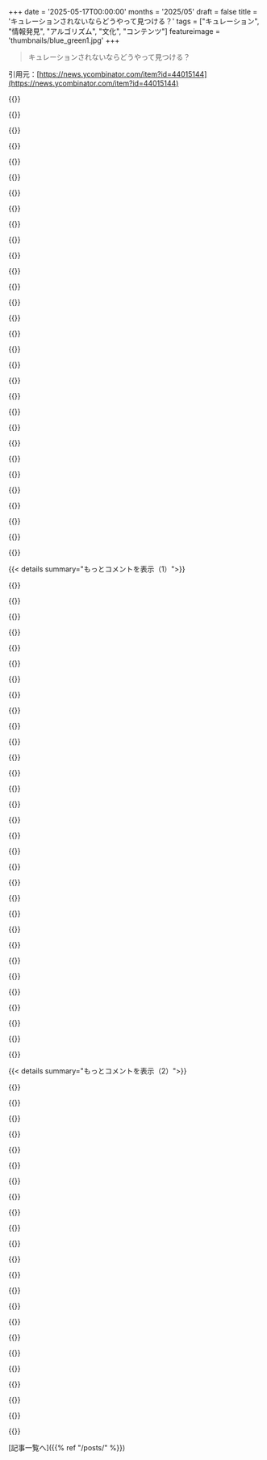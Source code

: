 +++
date = '2025-05-17T00:00:00'
months = '2025/05'
draft = false
title = 'キュレーションされないならどうやって見つける？'
tags = ["キュレーション", "情報発見", "アルゴリズム", "文化", "コンテンツ"]
featureimage = 'thumbnails/blue_green1.jpg'
+++

> キュレーションされないならどうやって見つける？

引用元：[https://news.ycombinator.com/item?id=44015144](https://news.ycombinator.com/item?id=44015144)




{{<matomeQuote body="これ、ずっと言ってることなんだよね！90年代にティーンだった頃、新しい音楽はラジオで仕入れてた。音楽ディレクターが毎週40曲くらい選んで、みんなそれを聞いてたんだ。今でもキュレーション目的でラジオ聞くの好きなんだよね。お気に入りのラジオ局（ってか、お気に入りの音楽ディレクターがいる局）のサイトをスクレイピングして、Spotifyのプレイリストに追加するプログラムまで書いたくらい。<br>今どきのティーンに会うと、まず「一番使うアプリ何？」って聞くんだけど、次は必ず「どうやって新しい音楽見つけてるの？」って聞くんだ。<br>大抵の答えは「うーん、知らない、何となく見つける感じ？」みたいな。YouTubeやSpotifyでインフルエンサーのプレイリストをフォローしてるって子もいるんだけど、これが新しい音楽ディレクターってことなのかな？それか、ただSpotifyのプレイリストから見つけるだけ。<br>でも、足りないのは「共有文化体験」なんだよね。90年代は学校のみんなが、地元の局で流れるその40曲を知ってた。他の曲も知ってたかもだけど、トップソングは避けられなかった。今はそうじゃない。これは映像作品でも同じ問題。新しい映画は映画館でしか見れなかったから、みんな話題の映画を知ってた。テレビ番組も4大ネットワークしかなかったから、トップ番組はみんな見てた。<br>今の子供たちは、僕が経験したような共有文化体験を持ってないんだ。" userName="jedberg" createdAt="2025/05/17 20:25:35" color="#45d325">}}




{{<matomeQuote body="＞ でも、足りないのは「共有文化体験」なんだよね<br>これ、映画とかTVのストリーミングプラットフォームがめっちゃ増えたことに対する僕の問題点なんだよね。間違いなく前より多くて質の高いコンテンツがあるのに、見る気が全然起きないんだ。前は友達とか同僚と話すのを楽しみにして見てたのに、今、何かについて話そうとしても、「あれ見た？」「いや、これ見た？」「見てない。」って感じで、結局諦めて別の話になるんだよ。<br>これって、音楽聞いたり、何か見たりする体験の一番好きな部分って、実は他の人と共有することだったんだって気づかされたんだ。それが無いと、その体験に感情的にのめり込めないんだよね。" userName="curun1r" createdAt="2025/05/17 21:33:52" color="#38d3d3">}}




{{<matomeQuote body="僕、同意できないかも。<br>ソーシャルメディアって、その拡散力のおかげで、世界的にトピックとか体験が同期してる気がするんだ。<br>30年前と比べて、今のインドや中国の子供は、西側の子供と文化的にずっと多くのものを共有してるんじゃないかな。<br>ニュースを例にとってみて。先週は関税の話だったじゃん。世界中が同じこと話してたんだよ。<br>むしろ、僕たちはますます同じ「世界共通の現実」を生きてる感じがするんだ。毎週のように新しいヘッドラインに移りながら。" userName="baxtr" createdAt="2025/05/17 21:56:49" color="#785bff">}}




{{<matomeQuote body="そういう共有文化体験って、リリース時期の周りには間違いなくまだあるよ。「The Last of Us」とか、今めっちゃ話題じゃん。" userName="iknowstuff" createdAt="2025/05/17 21:55:07" color="">}}




{{<matomeQuote body="”今の子供たちは、僕が経験したような共有文化体験を持ってないんだ”<br>いや、持ってるよ、ただそのためのアルゴリズムが違うだけ。僕、「italian brainrot meme」っていうのを見つけたんだけど、それが子供たちの間で超人気だったのに驚いた。数千万回も再生されてるみたい。<br>どうやらトレンドがよりパーソナル化されてて、大人が好きな人気の曲と若い世代が好きな人気の曲は違うみたいだね。<br>それは、それぞれの「泡（バブル）」の中に違うトレンドが存在してるみたいな感じだよ。" userName="tonyhart7" createdAt="2025/05/18 01:58:02" color="">}}




{{<matomeQuote body="これには強く反対だな。一見、君の言うことは本当みたいに感じるけど、今は何千万人ものファンがいるのに、同じ国にいても君が決して知らないような mega popular な人がたくさんいるんだ。何千万ものファンを抱えてて、アリーナをソールドアウトさせて多国籍ツアーをやってるのに、全然知らないってことがあり得る。<br>でも、Britney Spearsは、たとえ彼女のターゲット層じゃなかったとしても、誰もが知ってたんだ。今のこういうグローバルな名声を得るには、ハイパーパーソナル化されたオンライン体験にどれだけ入り込んでるかのせいで、もっと多くの努力が必要なんだよ。前は最新のビッグな映画とかショーの話をすれば、みんな知ってたんだけど、今は大抵、その映画とかショーがそもそも出たこと、存在することの説明から始めなきゃいけなくなった。" userName="nonchalantsui" createdAt="2025/05/18 00:41:58" color="#785bff">}}




{{<matomeQuote body="君、自分で自分に反対してるみたいだよ。<br>一人ひとりに合わせた tailored algorithm ってのは、意図的に「共有文化体験」がない状態を作り出すように設計されてるんだよ。<br>共有文化体験ってのは、たとえそれが好きじゃなくても、あるいは関わってなくても、周りの人がみんな知っていて、それについて仲間と話せる人たちがいるってことなんだ。<br>Tailored algorithms は、常に最高の楽しさとエンゲージメントを提供しようとするけど、それはソフトウェアとのエンゲージメントであって、仲間とのエンゲージメントじゃないんだ。" userName="DavidPiper" createdAt="2025/05/18 02:25:15" color="#785bff">}}




{{<matomeQuote body="”共有文化体験ってのは、たとえそれが好きじゃなくても、あるいは関わってなくても”<br>君、自分で自分に反対してるじゃん。アメリカの子供たちが中東やアジアの子供たちと共感できるなら、これが共有文化体験じゃないっていうなら、もう何が共有文化体験なのか分からないよ<br>だって、元の投稿（2968）は、彼の地元の人たちが知ってた曲について言及してただけで、アメリカ中のどの地元でも同じ経験だったって言ってるわけじゃないんだから。" userName="tonyhart7" createdAt="2025/05/18 03:26:18" color="">}}




{{<matomeQuote body="っていうか… Taylor Swiftとか、文字通り史上最大のミュージシャンじゃん…今まさに…。<br>めちゃくちゃ巨大なメインストリーム文化はまだ存在するんだよ。ファットテイル（ニッチだけど巨大な層）においては、前よりさらに巨大になってる。<br>ただ、ミッドテイル（中間層）にも驚くほどの深さがあるようになったんだ。<br>映画の問題は、Hollywoodが自滅して、それに技術が手を貸したからだよ。映画とかTVって、まあ、ほとんどが今は面白くないんだ。<br>音楽、ファッション、ビジュアル文化はまだ生きてて元気だよ。" userName="CityOfThrowaway" createdAt="2025/05/18 06:03:27" color="#785bff">}}




{{<matomeQuote body="混乱してるんだけど。SpotifyとかNetflixって、他のユーザーの人気とか、お気に入りの音楽スタイルとの「近さ」とか、幅広い要素を含む推薦エンジンを持ってるよね。多分これって何らかのAI/MLモデルだと思うんだけどさ。要するに、こういう自動化されたエンジンが、1990年代のラジオ局の音楽ディレクターに取って代わったってことじゃないの？" userName="throwaway2037" createdAt="2025/05/18 04:29:24" color="">}}




{{<matomeQuote body="論理的な点はわかるけど、前提に反対かな。＞アメリカの子が中東やアジアの子と共感できるのが共有された文化体験じゃないなら、何なの？って話。これって、個人的にはパラソーシャルな繋がりが共有文化体験の代わりになってるだけみたいに聞こえる。自分はそういう繋がりから遠いからよくわかんないんだけどね。" userName="DavidPiper" createdAt="2025/05/18 04:48:01" color="">}}




{{<matomeQuote body="俺たちが子供の頃はさ、ラジオでかからない曲知ってるだけで”音楽詳しい”って言われたんだ。全然違ったよね！インターネットのおかげで音楽選びがすごくパーソナルになったのは良いことだと思う。今はマジでいろんな音楽聴けるし。TikTokで特定の”vibes”をキュレーションしてSpotifyプレイリスト公開してるクリエイター見つけるのが当たり前になってる感じかな。" userName="withzombies" createdAt="2025/05/17 20:41:23" color="">}}




{{<matomeQuote body="俺はオンラインの議論に参加することで、その部分を補ってるかな。でも、それで別の問題が――Netflixが一気見できるやつ全部出すと、全部見る時間ないと見る気になれないんだ。みんなより見てないと議論に参加したくないからね。結局、毎週1話ずつ公開されるドラマの方が、一気見できるやつよりずっと見る回数が多いんだよね。" userName="jedberg" createdAt="2025/05/17 21:55:29" color="">}}




{{<matomeQuote body="＞今の子供たちには俺たちが持ってたみたいな共有文化体験がないね。<br>あはは、今日子供を友達の家に送る途中にまさに同じこと言ったよ。昔は避けられない共通文化があったけど、チャンネル増やネットで選択肢が増えて個人化が進んだ。テレビの安さや視聴スタイルの変化も影響。今の子は多様なもの見てるけど、昔より質は低い気がする。キュレーションがあった時代は良いものが上にきたけど、今は自分で探し出す必要があって低品質なものが多いね。まあ、俺は年寄りだけどさ。" userName="lordnacho" createdAt="2025/05/18 12:25:02" color="#785bff">}}




{{<matomeQuote body="今の子供たちも俺たちが子供の頃と同じような共有文化体験を持ってると思うよ。ただ俺たちがその体験から離れてるだけでさ。俺たちの親が俺たちが子供の頃そうだったみたいにね。もしかしたら恥ずかしかったり、かっこ悪いと思われたくなかったりして、どうやって見つけてるか説明できない（あるいはしたくない）のかもしれないけど、友達と遊んでる時、似た興味について話したり、共通の何かを知ってるって気づいたり、まだ友達が知らないこと教えたり、友達から学んだりしてる時、そこにマジックが起こるんだよ。" userName="crm9125" createdAt="2025/05/17 23:19:40" color="">}}




{{<matomeQuote body="バラエティ豊かになったのは間違いない、それはマジで良いと思ってる。ただ、キュレーションと共有文化がなくなっちゃったのが寂しいな。自分と同じ音楽とかテレビ知ってる人にリアルで会うのが難しくなったよね。" userName="jedberg" createdAt="2025/05/17 20:57:30" color="">}}




{{<matomeQuote body="”「個人的にはパラソーシャルな繋がりが共有文化体験の代わりになってるみたいに聞こえる」”違う違う違う、わかってないな、これが新しい普通なんだよ。地元コミュニティで会って交流する方法はもうずっと昔に終わったんだ。これが新しいやり方なんだよ。単に君が昔を懐かしんでるだけさ。" userName="tonyhart7" createdAt="2025/05/18 07:48:42" color="">}}




{{<matomeQuote body="新しい普通になってきてるってのは同意だけど、それが良いとは思わないし、昔の普通も残ってる。SNSのクソ化を言うけど、リアルな社会や文化も同じプラットフォームでクソ化してるのは無視されがちだね。どんな製品も若いうちから使うのは、それがない生活を忘れさせるため。追記：今の普通が良い文化もあるけど、クソ化より『平均への回帰』が合うかもね。" userName="DavidPiper" createdAt="2025/05/18 08:15:12" color="#785bff">}}




{{<matomeQuote body="見出しだけじゃなくて文化もまだ共有されてるよ。昔はテレビのチャンネル少なかったけど、今は配信サービスがいくつかに置き換わっただけ。みんなでMarvel Cinematic Universeとか800lb sisters、Taylor Swiftを共有してるじゃん。" userName="smackeyacky" createdAt="2025/05/17 22:29:49" color="#ff33a1">}}




{{<matomeQuote body="友達や彼女とは別にオンラインで映画見てるよ、30歳だけど。もともと映画館行くの好きじゃなかったし、今は体が不自由だからさらに無理。それに友達みんな海外にいるんだよね…。" userName="johnisgood" createdAt="2025/05/18 07:13:11" color="">}}




{{<matomeQuote body="聖書を読んでる人たちの話ね。100年前はKing James Versionをみんなで使ってた。言葉は古いけど、同じ聖書だったから共有体験になってて価値があったんだ。今は色んな翻訳があるから分かりやすいけど、あの共有体験は失われたものもあるんだよね。" userName="chrismorgan" createdAt="2025/05/18 08:50:52" color="#38d3d3">}}




{{<matomeQuote body="最近AIで個人向けコンテンツの話多いけど、それって共有体験を通じた人との繋がりを見落としてない？コンテンツには楽しむのと、人と繋がる機能があって、繋がりは共有がないと無理なんだよね。Roguelikesみたいにプレイはユニークでも全体を知ってれば話せる。Hadesの大量セリフもそう。共有体験がないと会話続かないってことは、繋がりが主要機能かも。作る過程に価値があるってのもあるかもね。" userName="sunrunner" createdAt="2025/05/18 13:36:09" color="#785bff">}}




{{<matomeQuote body="それって昔のゲームだっけ？Oblivionみたいに最近リマスターされた？" userName="cpburns2009" createdAt="2025/05/17 23:26:44" color="">}}




{{<matomeQuote body="自分たちの親も、俺らのコンテンツは親世代のより劣ってるって思ってたんじゃない？個人的には同意だけど、新しいコンテンツを理解できてないだけかも。あと、個人的には今の普通のコンテンツは昔の普通なのよりずっと良いと思う。ピークは変わらないか、生存者バイアスで高く見えてるだけかもしれないけど、平均は上がってる。要するに、昔もクソなのいっぱいあったけど忘れちゃっただけだよ。" userName="darkerside" createdAt="2025/05/18 16:12:05" color="#45d325">}}




{{<matomeQuote body="今の時代は、自分が交流したい人たちが何見てるかを見なきゃいけないんだよね。<br>でも、自分向けにキュレーションされてるから、見るものの”standard”は高くなってる。<br>だから、その分イマイチな番組に出くわすことも増えちゃう。<br>これどうしたらいいのか分かんないな。" userName="anon-3988" createdAt="2025/05/18 13:40:36" color="#ff33a1">}}




{{<matomeQuote body="昔の”共有文化体験”が主に配給チャンネルが少なくてアクセスできなかったことによる希少性だった、っていう今の時代の捉え方が好きだな" userName="ta12653421" createdAt="2025/05/17 20:38:22" color="">}}




{{<matomeQuote body="みんな同じこと話してるってのはエコーチェンバーだね。多くのサイトはエンゲージメント目的でそうなる。Blueskyだとよく「みんなYについて話してる」って感じだけど、Mastodonの時系列だと他にも色んなこと話してる人がいるのがわかる。今多くのSNSがある現実で一番壊れてると思うのは、すごく一体感あって共有されてる感じなのに、実は全然そうじゃないってこと。パートナーと「my internet」って言い方するようになった。「スキャンダルZについて君のインターネットは話してる？」みたいに。相手が全然知らないことにびっくりすること多いんだよね。" userName="schneems" createdAt="2025/05/18 02:00:37" color="#45d325">}}




{{<matomeQuote body="若い頃は音楽を見つけるのに何人か友達や、特定のジャンル専門のキュレーションサイトやフォーラムがあった。そこには音楽に本当に情熱を持ってる人が集まってて、好きな人や信頼できる人の判断に影響されてたんだよね。アルゴリズムじゃそんなのは全然ない。Spotifyも良い曲勧めてくれるけど、前よりずっと孤独だよ。音楽は昔、他の人と繋がらせてくれたのに、今は自分とSpotifyだけ。" userName="romankolpak" createdAt="2025/05/17 19:33:38" color="#ff33a1">}}




{{<matomeQuote body="大学時代はほぼ「’my crowd’」が聴いてたものを聴いてたね。時間かけて色んな方向に広がったけど、音楽フェスとか友達経由の自然な発見だった。最近は「発見」ってことにはあんまり関心持ってないかな。" userName="ghaff" createdAt="2025/05/17 20:19:23" color="">}}




{{<matomeQuote body="Mixcloudはこれで俺にとってすごく良かったよ。たくさんの人が自分のミックスやラジオ番組を投稿してるから、いつも何か新しいものが探せる。ちょっと好きな感じのを探すと、それをミックスで使ってる人に出会えて、少なくとも好みの一部は同じだって分かるんだ。そうしてるうちに、信頼できるミックステープメーカーとかDJ’sとかラジオ番組ホストのリストができる。世界のラジオ番組みたいでクールだよ。" userName="namenumber" createdAt="2025/05/17 20:15:52" color="#ff5733">}}




{{< details summary="もっとコメントを表示（1）">}}

{{<matomeQuote body="ここで話されてることで2つ混同されてることがある気がするな。1. 今作られてる「文化」の量が25年前より桁違いに多いってこと。そりゃ全部のドラマやmovies”tは見れないよね。多すぎるし、多すぎる。2. アルゴリズムはこの問題を解決するために開発されたけど、問題にうまく合ってないってこと。" userName="paleotrope" createdAt="2025/05/17 17:40:41" color="">}}




{{<matomeQuote body="音楽に関しては、文化創造量が増えたとは思えないな。数十年前はたくさんのインディーバンドがいたし、海外に行けば現地の音楽を聴いてた。今はみんな同じような”globbish junk”を聴いてる気がする。音楽制作はもっと均質化して創造性が減ってて、地理的な多様性も減ったんじゃないかな。少なくともバンドは死んだと思う。全体的に、25年前より創造レベルが高いとは思えない。アルゴリズムもたまに良いけど、友達の推薦には勝てないね。好きな人がキュレーターだと、もっと頑張って聴こうとするから。" userName="idoubtit" createdAt="2025/05/18 07:49:40" color="#ff5733">}}




{{<matomeQuote body="ごめん、でもどういう基準で音楽バンドが「’dead’」って言ってるの？俺はたくさんのバンドをフォローしてて、新しい音楽をリリースしたり、アメリカやヨーロッパをツアーしたりしてるのを知ってるから聞いてるんだけど。音楽フェスもたくさんあるしね。" userName="gargron" createdAt="2025/05/18 11:58:49" color="">}}




{{<matomeQuote body="俺は違う点のリストを作るよ。1. 今日の「新しいもの」は当時の「新しいもの」には全く及ばない。Breaking Badは今見ても当時と同じくらい良いけど、Netflix作品は何シーズンかで打ち切り。昔のStar Trek TNGからBreaking Badへのような大きな質の飛躍はもうないのかな？2. 今のZeitgeistについての議論がない。全てがごちゃ混ぜで何も完結しない。消費者はベータテスターで、まともなフィードバック手段もない。大手スタジオはソーシャルメディア以前に作られた「ユニバース」を搾取するのに忙しい。3. アルゴリズムはこれらの問題の創造の一部であって、解決策じゃない。大手テック企業はこれを受け入れたくないけどね。創造的な仕事はリスキーで、ビジネスは迅速かつ効率的に規模を拡大する必要があるから。" userName="whilenot-dev" createdAt="2025/05/17 20:42:23" color="#38d3d3">}}




{{<matomeQuote body="The Rehearsal（今だからこそ作れる）、Resevoir Dogs、Shogun、Fleabag、The Bear、Severance、For All Mankind、Peaky Blinders…みたいな、画期的で素晴らしい番組がたくさんあるよ。良いTV番組は本当にたくさんあるんだ。もしこれらのどれも知らないとしたら、それはアルゴリズムのせいか、あるいはyou’re15年前のバブルに閉じこもってるかのどっちかだろうね。どちらにしても、それはアルゴリズムが失敗したせいだと思う。" userName="superultra" createdAt="2025/05/18 03:06:37" color="#785bff">}}




{{<matomeQuote body="俺の言いたかったことがうまく伝わらなかったみたいだね…コメディはすごくシリアスになって、00年代の質の低下（Chuck Lorreのせい！）の後に必要な飛躍を遂げたと思う。他のジャンルの脚本家たちは、成功したHBOやAMCの作品から学んで、TV番組がただの固定された世界と動くパートだけじゃないってこと、そして各エピソードがその舞台となる世界で語られる一つの短い物語以上になり得るってことを知った。それが昔の番組を今古く感じさせる大きな飛躍なんだ。推薦ありがとう、The Rehearsal、Shogun、Reservation Dogsは知らなかった（”Resevoir Dogs”じゃなくて？）。俺たちの好みは違うかもしれないけど、For All Mankindはシーズン2以降、90年代の定型に戻った気がするな。" userName="whilenot-dev" createdAt="2025/05/18 06:11:26" color="">}}




{{<matomeQuote body="＞今の「新しい」は昔の「新しい」に敵わないかも。 Breaking Bad は最初から最後まで最高だったけど、あの時代にもイマイチな番組は多かった。すぐ打ち切りになる番組も多いし、 Grey’s Anatomy みたいに惰性で見てる人がいるから続く番組もあるよね。" userName="ghaff" createdAt="2025/05/17 23:48:44" color="">}}




{{<matomeQuote body="Re: 2, それも絶対あるよ。今の文化って、いつの時代かわからない「タイムレス」な感じがあるんだよね。テレビでも映画でも音楽でも本でも、今日のものなのか10年前のものなのか、区別がつかないことがよくある。しかも今はそれがものすごく多いし。" userName="paleotrope" createdAt="2025/05/18 00:02:49" color="">}}




{{<matomeQuote body=" TNG と BB をだいたい同じ時期に初めて見たんだけど、そんなに大きな飛躍があったとは同意できないな。（品質は撮影技術だけじゃないし、この2つの番組はそもそも違いすぎるしね。）それに、特に重要な点（脚本、演技）では、テレビ番組で可能なことのほぼ頂点に達したんじゃないかな。" userName="BlueTemplar" createdAt="2025/05/18 01:02:57" color="">}}




{{<matomeQuote body="撮影技術じゃなくて、物語の構成と時間の経過でどう積み上がるかって話だよ。それが本当の進化。 The X-Files とか Twin Peaks はまとまってたけど、それはミステリーボックス系だから。たぶん、この「まとまり」がテレビ制作に入り込んで、ミステリーボックス系でその良さが分かりやすくなったのかもね？" userName="whilenot-dev" createdAt="2025/05/18 08:13:38" color="">}}




{{<matomeQuote body=" Deep Space 9 ね。 Star Trek シリーズで、 TNG の後半あたりから始まったやつ。あれは実際に数話だけじゃなく、ちゃんと連続した物語（overarching narrative）があったよ。まあ、一話完結のエピソードもまだあったけどね。" userName="Ekaros" createdAt="2025/05/18 09:04:11" color="">}}




{{<matomeQuote body="1つ目の点だけど、今の適当な番組と史上最高の番組を比べるのはフェアじゃないと思うな。古い高評価作品を見る方が良い体験なのは確かだけど、それは史上最高の作品の中から選べるからってのが大きな理由だよ。" userName="zyx_db" createdAt="2025/05/18 03:08:09" color="">}}




{{<matomeQuote body="アルゴリズムがイマイチなのは、あれが主にユーザーのためじゃなくてコンテンツ提供者の利益のために開発されてるからだよ。" userName="pimlottc" createdAt="2025/05/17 18:25:47" color="#ff5c5c">}}




{{<matomeQuote body="ああ、それは絶対そうだね。だって例えば HBO Max が自分のコンテンツを見てもらおうとしてるのと、他のストリーマーの間には、明らかに利益相反があるのが分かるでしょ。" userName="paleotrope" createdAt="2025/05/17 22:12:32" color="#45d325">}}




{{<matomeQuote body="一体全体、なんで昔の状態がユーザーのためだったなんて思うわけ？" userName="Nasrudith" createdAt="2025/05/18 21:41:47" color="#785bff">}}




{{<matomeQuote body="記事の最初の３（か２．５）段落でBjorkには公式ウェブサイトが必要だって主張してたけど、あれ、プロの批評家がもっと必要だって記事の本筋からちょっとズレてた気がするな。ソーシャルメディアが彼らから資金や地位を奪っちゃったって話だったのに。<br>個人的にはあの主張にはどっちつかずかな。Webやソーシャルメディアができる前の時代を知ってるくらいには年取ってるけど、若い頃の好みは今よりずっと主流寄りだったから、Webなしでニッチなコンテンツを探す必要はなかったんだよね。今はポピュラーカルチャーはそんな好きじゃないけど、かと言ってプロの批評家の好みとも合わないみたい。じゃあどうやって見つけるかって？　俺の「やり方」はすごく行き当たりばったり。面白そうに聞こえるのを色々試してみて、実際面白くなかったら速攻でやめる。Streaming media sitesはこういう手当たり次第なやり方に向いてるね。公共図書館に行って、棚を見て、好きそうな本を何冊かテキトーに借りてくることもあるよ。大半はダメだけど、思わぬ掘り出し物に出会えることも結構あって、そうでなきゃ絶対読まなかった本とかね。（ちなみに、図書館はhttps://www.kanopy.com/みたいなサイトへのアクセスも提供してる）<br>文化の最新情報を追いかける必要は感じてないんだ。俺が見つける本や映画、TVショーは最近のものかもしれないし、かなり古いやつかもしれない。過去にも良いものはいっぱいあって、何らかの理由で今まで出会わなかっただけなんだ。プロの批評家をフォローしてると、新しいコンテンツのことしか知れないだろうしね。批評家が昔の作品について話さなかったわけじゃないけど、古いコンテンツに関する古い批評を見つけるのは、その古いコンテンツ自体を見つけるのと同じくらい難しいんだ。２０年前のニッチな作品のレビューをどうやって、ランダムに探す以外に見つけられる？<br>【編集】子供の頃を思い返せば、公共図書館はその頃も俺にとってすごく重要だったな。Frank Herbert’s DuneとかPlato’s Apologyみたいな影響を受けた作品も、棚をぶらぶら見てるうちに見つけたのを覚えてるよ。" userName="lapcat" createdAt="2025/05/17 17:46:33" color="#45d325">}}




{{<matomeQuote body="でも、俺の若い頃の好みは今の好みよりずっと主流寄りだったんだ。だから、ウェブなしでニッチなコンテンツを探す必要は全くなかったんだよ。<br>俺は１０代の頃（９０年代）はすごく非主流派音楽にハマってたんだけど、雑誌とか（ほとんどアクセスできなかった）ウェブはあんまり役に立たなかったな。主流から外れてても、雑誌の多くは大きなAlternativeな連中が中心で、ほとんど音楽会社の情報で成り立ってたんだ。<br>音楽を発見する一番の方法は、小さなAlternativeな音楽ショップに行くことだったね。そこで何時間も入り浸って、店員さんが許すだけたくさんのレコードを聴いてた。彼らも音楽マニアで、売ってるほとんど全てのニッチなレコードを知ってたから、よく面白いレコードを教えてくれたよ。<br>俺の仲間にとっては、あんまり変わってないと思うな。当時はtop-40とかMTV、TMFが提供するものを聴いてて、今はレコード会社がプッシュしてるものとかAstroturfingされたのを聴いてる。（これは蔑んで言ってるわけじゃなくて、TVショーとか俺がもっと主流派が好きなメディアもあるし。）<br>もうレコードショップには行かないけど、いまだに「ブラウジング」とか口コミで音楽を見つけることが多いね。２０２５年の良いところは、ありとあらゆるニッチな音楽を手に入れられることかな。１９９５年だと、一部のアルバムはレコード店に輸入してもらわないといけなくて、１０代の俺には予算的にとても無理だったんだ。" userName="danieldk" createdAt="2025/05/17 18:05:24" color="#785bff">}}




{{<matomeQuote body="２０００年代初頭はMessage boardsとかNiche sitesが俺にはすごくうまくいってたよ。でもそれが便利だったのは、当時はAstroturfingが全くなかったからだね。<br>俺の国で、あるお坊ちゃんがNiche siteで馬鹿げた数字を叩き出してRapの世界を席巻したすごく有名なケースがあったんだけど、多国籍レーベルと大きな契約を結んだ後になって、彼はただBotを使って音楽をダウンロードさせて数字を水増ししてただけだって発覚したんだ。それくらいそのシステムは信頼に基づいてたってことだね。" userName="kace91" createdAt="2025/05/17 19:38:01" color="">}}




{{<matomeQuote body="雑誌って言えば、俺もGuitar player magazinesを読んで初めて発見したニッチな音楽がたくさんあったのを思い出すな。でもあれは専門誌で、一般向けじゃなかった。それに主要な広告主はレコードレーベルじゃなくて、楽器メーカーだったんだ。" userName="lapcat" createdAt="2025/05/17 18:31:31" color="">}}




{{<matomeQuote body="９０年代は、大手チェーンのレコード店はどこも同じだったね。少なくともSpotifyがあれば、理論上は何でも聴きたいものが聴けるよ。<br>地方に住んでる人にとっては、Alternative musicに関しては絶望的だった。" userName="Yeul" createdAt="2025/05/18 18:19:51" color="">}}




{{<matomeQuote body="＞記事の最初の３（か２．５）段落でBjorkには公式ウェブサイトが必要だって主張してたけど、あれ、プロの批評家がもっと必要だって記事の本筋からちょっとズレてた気がするな。ソーシャルメディアが彼らから資金や地位を奪っちゃったって話だったのに。<br>そこまでTangent（本筋から外れた話）じゃないよ。関連する主張が明確にされてなかっただけ。Bjorkの例は、直接メッセージをやり取りすることの摩擦コストを克服する上で、中心的な、標準となる情報源の価値を示してるんだ。ソーシャルメディアが作り出すのは、小さな一口サイズの情報が混沌とした騒音になって、それを集めて最終的に意味のあるメッセージを組み立てるのが難しく、疲れるんだ。結果として、Bjorkの熱心なファンは自分たち自身の小さな情報ユニバースの中で生きてる：あるユニバースでは映画＋ドキュメンタリー、別のユニバースでは映画。だから一番基本的な事実ですら同意できないんだ。（これには下流の副作用もある：Bjorkファンは、自分がドキュメンタリーにアクセスできることや、映画を見た人のほとんどがドキュメンタリーも見てるだろうと仮定して、混乱やネタバレなしでそれに言及できることを知らないかもしれない。）ソーシャルメディアと情報の非仲介化の「利点」は、あまりにオーバーヘッドが多くて、いかなる標準や共通認識も破壊してしまうため、幻想だったことが分かった。" userName="gwern" createdAt="2025/05/17 21:28:35" color="#ff33a1">}}




{{<matomeQuote body="＞記事の最初の３（か２．５）段落でBjorkには公式ウェブサイトが必要だって主張してたけど、あれ、プロの批評家がもっと必要だって記事の本筋からちょっとズレてた気がするな。ソーシャルメディアが彼らから資金や地位を奪っちゃったって話だったのに。<br>それがどうTangent（本筋から外れた話）なの？　どちらのケースでも、著者はSocial media上のバラバラな投稿よりも、中心化された権威ある情報源の方が優れてるって主張してるじゃん。" userName="wavemode" createdAt="2025/05/18 21:56:37" color="">}}




{{<matomeQuote body="キュレーションに価値があるって考えには反対しないよ。Gatekeeping（門番役）にも多少の価値はあるとすら思う。少なくとも時々ね。<br>でもこのタイミングはすごく面白いね、Clair Obscur: Expedition 33が今まさに大成功してるのを見ると。みんなこのゲームを見つけたんだけど、それはキュレーションのおかげじゃないんだ。 massive word of mouth（口コミ）のおかげだよ。ゲームを試した人がみんな友達に教える傾向があるからね。本当に良いものの場合、キュレーターがいなくてもみんな見つけるんだ。<br>キュレーターは何かを見つけるのに役立つけど、みんなが話題にするほど素晴らしいものは？　どうせ見つかるって。" userName="chowells" createdAt="2025/05/17 20:51:35" color="#45d325">}}




{{<matomeQuote body="それは全く違うよ。そのゲームはリリース前にExcellentなレビューを受けてたんだ。今、Metacritic【1】（問題もあるアグリゲーターだけど、これは論争の的にならないと思う）で、PCゲームの年間ベストレビューで２位だよ。<br>君の言ってることとは全く逆に、Clair ObscurもBlue Prince（１位）も、リリース直前の数日間でExcellentなレビューが出て、Redditとかで「このゲームはどこからともなく出てきたのに、レビューがすごいぞ、楽しみだ」って言われることになったんだ。<br>https://www.metacritic.com/browse/game/pc/all/all-time/metas..." userName="Falell" createdAt="2025/05/18 01:01:46" color="#ff33a1">}}




{{<matomeQuote body="そう、みんなそれが良いって気づいたんだね。でも俺がそのゲームをどうやって知ったか、俺がゲームの話を聞いた３つの全く別の友達グループの誰もどうやって知ったかは、レビューじゃないんだ。実際、そういうのを熱心にフォローしてる知り合いは、俺が知ってる中で唯一興味を示さなかった人だよ。<br>君は原因と結果を混同してると思うな。Steamの同時接続プレイヤー数を見てみると、ゲームリリース後１０日間、同時接続プレイヤー数が増え続けてるのが分かるよ。それはキュレーターがリリースと同時にゲームを買うように指示したのとは整合性がないんだ。それはmassive word-of-mouth spread（口コミによる大規模な広がり）と整合性がある。みんながそれについて話して高い評価をつけてるのは、それが良いからであって、そうするように言われたからじゃないんだ。<br>https://steamdb.info/app/1903340/charts/" userName="chowells" createdAt="2025/05/18 02:57:24" color="#ff5733">}}




{{<matomeQuote body="curationとword of mouth（口コミ）の面白い議論を持ち出してるね。どこで線を引くの？<br>プレイヤー数が増え続けたのは、みんながソーシャルメディアでゲームを見つけたから。redditでのupvoteとか、大量のリツイート、ストリーマーのプロモーションとかね。それらの多くは、最初の良いレビューやPRがあってこそ始まったんだけど。<br>でもさ、redditとか他のSNSでupvoteとかdownvoteするのって、一種のcurationじゃないの？インターネットに純粋なword of mouthなんてものがあるの？" userName="loveparade" createdAt="2025/05/18 03:35:41" color="#45d325">}}




{{<matomeQuote body="Word of mouth（口コミ）はcurationの一種だよ。" userName="_Algernon_" createdAt="2025/05/18 10:35:50" color="">}}




{{<matomeQuote body="それにはマーケティングとcuration（これらは重なる部分がある）も一部関係してたね。<br>でも、人気が出たものには、これらはword of mouthと同じく、そこまで必要ないものだよ。" userName="BlueTemplar" createdAt="2025/05/18 00:47:59" color="">}}




{{<matomeQuote body="これが最近Hackernewsに戻ってくる大きな理由の一つだと感じるよ。目にするコンテンツは、みんなが見るのと同じコンテンツなんだ。小さなコミュニティとはいえ、何が起こっているかについて集合的なコンセンサスがあるんだよね。" userName="arguflow" createdAt="2025/05/18 07:20:58" color="#38d3d3">}}




{{<matomeQuote body="良いcurationは素晴らしいよね。Netflixに初めて登録したとき、僕にぴったりのものを見つけ出してくれて、今でも大好きな作品をたくさん提案してくれたんだ。でも、その後ネタ切れになったのか、アルゴリズムがダメになったのか、今は最悪だね。競合サービスも全部ダメ。<br>一つ気づいたのは、「The Martianみたいな小説を勧めて」みたいに具体的な推薦を人間に求めても、具体的な推薦がなければ、その人のお気に入りを勧めてくるだけってこと。だからredditのスレッドとかは全然役に立たないんだ。ノイズに対するシグナルの比率がひどいよ。" userName="protocolture" createdAt="2025/05/18 01:39:59" color="#785bff">}}

{{</details>}}




{{< details summary="もっとコメントを表示（2）">}}

{{<matomeQuote body="Netflixに関しては、かつては素晴らしくて斬新で面白いショーをいくつか制作していたと思うよ。でも時間が経って、収益（と株主の期待）が大きくなるにつれて、特定の視聴者をターゲットにした、低予算のコンテンツを量産し始めたんだ。これらのショーはつまらない。芸術作品じゃなくて、ターゲットグループが好む特徴をリスト化した、メトリック駆動のチェックリストだからね。本当に面白い制作のために少し予算があるのはGoogleのムーンショットみたいなものだと思うけど、Netflixのカタログの大部分は今やアルゴリズム的なゴミだから、推薦自体はしっかりしてるかもしれないけど、推薦する良いものが何もないんだよ。" userName="9dev" createdAt="2025/05/18 06:46:42" color="#785bff">}}




{{<matomeQuote body="僕がNetflixがcurationしてくれた楽しめたものって、全部Netflix以前から存在してたものなんだ。良いコンテンツ制作のためにNetflixに入ったけど、レコメンデーションエンジンがあったから長く続けたんだ。" userName="protocolture" createdAt="2025/05/18 07:46:23" color="">}}




{{<matomeQuote body="話はそれるけど、最近Alfred Lansingの“Endurance”を読んだんだ。“The Martian”の精神に似てる感じがしたよ。まあ、後者は本より映画の記憶の方が強いんだけどね。" userName="robertlutece" createdAt="2025/05/18 06:09:20" color="">}}




{{<matomeQuote body="CurationはAGI/ASIにとって超えられない堀（moat）だね。人間対人間の本質的な行動だから。<br>トレンド、趣味、言葉はリアルタイムで進化するんだ。社会的なシグナル、新しいもの好きのバイアス、そして集団内やアルゴリズムに対して個性を保つための人間のシグナル本能によってね。インターネットの様々な片隅を深く見ていくだけでも分かるけど、パーソナルファッション、独立系の書店やアートギャラリー、さらには個人の家の中を見てももっとはっきりしてる。<br>これは僕にとってすごく嬉しいことなんだ。テクノロジーがどんなに頑張っても、人間には常に人間が必要だってことだから。<br>テイストを金銭化したり、マッピングしたり、アルゴリズムで診断しようとする努力は、それ自体が的外れなんだ。" userName="Papazsazsa" createdAt="2025/05/17 20:03:06" color="#ff33a1">}}




{{<matomeQuote body="ここでの経済的な力ってさ、人間の好みとか興味を’発見’するより、それを’引き起こす’ことにずっと興味があるんだよね。彼らにとっては、本物じゃないこと（認証性の欠如）は欠陥じゃなくて、むしろ利点なんだよ。" userName="Terr_" createdAt="2025/05/17 20:23:19" color="">}}




{{<matomeQuote body="君の言うこともわかるけど、結局いつか古いアイデアが尽きるか、消費者が飽きちゃう時が来るよ。Marvelとかsuperheroの燃え尽きみたいな感じかな。マクロサイクルがマイクロサイクルをまた動き出させるはずさ。" userName="Papazsazsa" createdAt="2025/05/18 00:09:42" color="">}}




{{<matomeQuote body="＞ 人間は常に人間を必要とするってことは、僕にとってすごく満足なんだよね<br>確認だけど、これって皮肉だよね？分かりにくいんだけど、小学校までにはこの基本的な事実を理解しない人が多いのが怖いんだ。<br>あと、もし人間が他の人間を持てなくなっても、まだ満足できるの？キュレーションって、儲からないから前より手に入りにくくなってるじゃん。それの何が満足なんだよ？？？" userName="autobodie" createdAt="2025/05/17 20:14:32" color="#785bff">}}




{{<matomeQuote body="皮肉じゃないよ。ChatGPT画像がPicassoと同じ価値って考えへの反応だよ。AIアートも価値はあるけど、Guernicaみたいな形のない価値は持てない。自動生成コンテンツ時代には、キュレーションはやりがいあって儲かる仕事になると思う。Rick RubinとかAnna Wintour／Vogue、MoMAみたいな人たちがもうやってるでしょ。" userName="Papazsazsa" createdAt="2025/05/18 00:14:38" color="#785bff">}}




{{<matomeQuote body="でも、人類の半分くらいは客観的に見て、そういう形のないものには興味ないし、これからも決して興味持たないだろうね。" userName="immibis" createdAt="2025/05/18 09:08:30" color="">}}




{{<matomeQuote body="”約半分” ”客観的に”" userName="Papazsazsa" createdAt="2025/05/19 01:04:06" color="">}}




{{<matomeQuote body="利益と収入は違うよ。キュレーションからの総利益・収入は激減してるんだ。君の言いたいこと分かんないな。もちろん富裕層のためにキュレーションで報酬を得る人は一部いるだろうけど、新しいことなんて何もないよ。" userName="autobodie" createdAt="2025/05/19 13:03:47" color="">}}




{{<matomeQuote body="＞ キュレーションはAGI／ASIにとって、本質的に人間対人間の行動だから越えられない堀だ<br>無限の文脈モデルは君の人生の全てを理解するだろうね。リアルタイムで過去の全コンテンツを検索できる能力と、オンデマンドで新しいコンテンツを生成する能力が合わされば、キュレーションは解決される運命にあると思うよ。" userName="ukuina" createdAt="2025/05/17 20:12:21" color="">}}




{{<matomeQuote body="もしそれが本当なら悲しい結果になるだろうね。みんな、そんな人工的な世界には反発すると思うよ。音楽DJで言うと、AIがすごいミックス作れても、人間DJほどの価値はない。AIは人間じゃないし人間になれない。それってすごく意味のあることなんだよ。" userName="fallinditch" createdAt="2025/05/17 22:00:52" color="">}}




{{<matomeQuote body="個人の破壊なしにはこれは絶対に起こらないよ。人間はただ単に身を引いて、自分たちの思想や好みの島を作るだけさ。何千年もの間、ずっとそうしてきたようにね。" userName="Papazsazsa" createdAt="2025/05/18 00:15:34" color="#45d325">}}




{{<matomeQuote body="これ冗談って言ってくれ。みんな今のLLM能力を魔法みたいな考えで勝手に将来の能力に推測するのが好きだってわかるけど、“無限のコンテキスト”はマジでヤバいよ。" userName="mtlmtlmtlmtl" createdAt="2025/05/17 21:14:22" color="">}}




{{<matomeQuote body="商品を検索する文脈でこれを考えたんだけど。<br>最近はマジでモノも情報も多すぎて、巨大な海で迷子になって、”最高の”商品を見つけるのに何時間もかけちゃう…昔は選択肢が1、2個しかなくて、それで終わりだった。でもそれって良かったのかな？正直よくわかんないや…" userName="tacker2000" createdAt="2025/05/17 19:26:51" color="">}}




{{<matomeQuote body="オンラインでモノの品質を見分けるのがマジで難しいから、ほとんど実店舗で買うようになったよ。もし置いてなかったら、もう買わない。間違ったモノを持つより、ナシで暮らす方がイライラしないね。" userName="escapedmoose" createdAt="2025/05/20 02:54:11" color="">}}




{{<matomeQuote body="消費環境がマジでひどくなった。昔は価格で品質を判断できた。高いバージョンはたいてい良かった。今は全部ハッタリ、マーケティング、ブランディング、嘘ばっかり。高い製品でもゴミ品質で、すぐに埋立地に直行する。金を出しても良いモノを買うのが難しい。今の資本主義は、お金に見合う価値提供なんて気にしない。人からどれだけ金絞り取って、どれだけコストを下げるか。" userName="gtowey" createdAt="2025/05/18 00:54:33" color="#38d3d3">}}




{{<matomeQuote body="キュレーションより自己発見ツールがUIからなくなったのが問題。インフルエンサーやアルゴリズムは利益目的でキュレーションしてるだけ。オープンなプラットフォームが必要で、データはフリーであるべき。昔は強力な検索ツールがあったけど、今はデータは閉じた場所に。Instagramで活動を探すのはおかしい。今のキュレーションはパーソナライズされすぎて、驚きや発見がないんだ。" userName="fellowniusmonk" createdAt="2025/05/17 16:33:11" color="#785bff">}}




{{<matomeQuote body="検索ツールがあっても、その出力が信頼できて、ツール提供者に一番儲かる方に偏ってない保証はない。僕らのツールが信用できない理由は歴史的にたくさんある。ソフトウェア業界は自滅して、信用を完全に失った。新しいソフトウェアがユーザーのためじゃなく、自分の利益のために動いてるって疑う余地ゼロだよ。" userName="ryandrake" createdAt="2025/05/17 18:51:10" color="#45d325">}}




{{<matomeQuote body="正直、ツールは昔より多いし強力だよ。例は週末ハイキング探し。昔は本や地図で情報が少なかったけど、今はハイキングサイトやopenstreetmap、google mapsでレビューや詳細が見れる。みんなもっと責任持ってアルゴリズムや利益を責めるのやめようぜ。タバコと同じだよ。" userName="vladms" createdAt="2025/05/17 17:47:29" color="#38d3d3">}}




{{<matomeQuote body="＞ 前コメへの反論だけど、ハイキングアプリは10〜12年前は技術好きとハイキング好きが使ってて専門家が良いルートを提供してたから良かったんだ。今は誰でも記録したカオスなトラックで、記録中に迷子になったりして行ったり来たりが多い。しかもちゃんと追うには月額課金が必要だよ！（本や地図も見つけられるってわかってる）" userName="darkwater" createdAt="2025/05/17 18:07:37" color="#ff5733">}}

{{</details>}}



[記事一覧へ]({{% ref "/posts/" %}})
